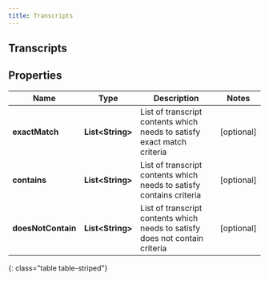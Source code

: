 ```yaml
---
title: Transcripts
---
```

## Transcripts


## Properties

| Name | Type | Description | Notes |
| ------------ | ------------- | ------------- | ------------- |
| **exactMatch** | <!----><!---->**List&lt;String&gt;**<!----> | List of transcript contents which needs to satisfy exact match criteria |  [optional] |
| **contains** | <!----><!---->**List&lt;String&gt;**<!----> | List of transcript contents which needs to satisfy contains criteria |  [optional] |
| **doesNotContain** | <!----><!---->**List&lt;String&gt;**<!----> | List of transcript contents which needs to satisfy does not contain criteria |  [optional] |
{: class="table table-striped"}




